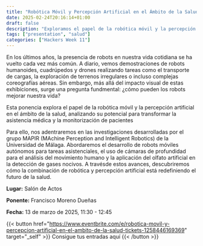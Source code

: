 ```yaml
---
title: "Robótica Móvil y Percepción Artificial en el Ámbito de la Salud"
date: 2025-02-24T20:16:14+01:00
draft: false
description: "Exploramos el papel de la robótica móvil y la percepción artificial en el ámbito de la salud, analizando su potencial para transformar la asistencia médica y la monitorización de pacientes"
tags: ["presentation", "salud"]
categories: ["Hackers Week 11"]
---
```


En los últimos años, la presencia de robots en nuestra vida cotidiana se ha vuelto cada vez más común. A diario, vemos demostraciones de robots humanoides, cuadrúpedos y drones realizando tareas como el transporte de cargas, la exploración de terrenos irregulares o incluso complejas coreografías aéreas. Sin embargo, más allá del impacto visual de estas exhibiciones, surge una pregunta fundmental: ¿cómo pueden los robots mejorar nuestra vida?

Esta ponencia explora el papel de la robótica móvil y la percepción artificial en el ámbito de la salud, analizando su potencial para transformar la asistencia médica y la monitorización de pacientes

Para ello, nos adentraremos en las investigaciones desarrolladas por el grupo MAPIR (MAchine Perception and Intelligent Robotics) de la Universidad de Málaga. Abordaremos el desarrollo de robots móviles autónomos para tareas asistenciales, el uso de cámaras de profundidad para el análisis del movimiento humano y la aplicación del olfato artificial en la detección de gases nocivos. A travésde estos avances, descubriremos cómo la combinación de robótica y percepción artificial está redefiniendo el futuro de la salud.

**Lugar:** Salón de Actos

**Ponente:** Francisco Moreno Dueñas

**Fecha:** 13 de marzo de 2025, 11:30 - 12:45

{{< button href="https://www.eventbrite.com/e/robotica-movil-y-percepcion-artificial-en-el-ambito-de-la-salud-tickets-1258446169369" target="_self" >}}
Consigue tus entradas aquí
{{< /button >}}
